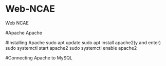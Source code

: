 # Web-NCAE
Web NCAE

#Apache
Apache

#Installing Apache
sudo apt update
sudo apt install apache2(y and enter)
sudo systemctl start apache2
sudo systemctl enable apache2

#Connecting Apache to MySQL
